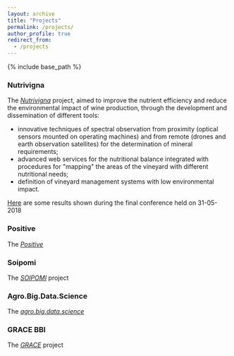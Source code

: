 ```yaml
---
layout: archive
title: "Projects"
permalink: /projects/
author_profile: true
redirect_from:
  - /projects
---
```


{% include base_path %}

### Nutrivigna 
The *[Nutrivigna](http://www.nutrivigna.it)* project, aimed to improve the nutrient efficiency and reduce the environmental impact of wine production, through the development and dissemination of different tools:
* innovative techniques of spectral observation from proximity (optical sensors mounted on operating machines) and from remote (drones and earth observation satellites) for the determination of mineral requirements;
* advanced web services for the nutritional balance integrated with procedures for "mapping" the areas of the vineyard with different nutritional needs;
* definition of vineyard management systems with low environmental impact.

 
[Here](http://www.nutrivigna.it/media/documents/nutrivigna_www/eventi/convegno%20finale/Vincini_Calegari_Croci_Nutrivigna_31_05_2018.pdf?v=20180606) are some results shown during the final conference held on 31-05-2018

### Positive 
The *[Positive](http://www.progettopositive.it)*

### Soipomi
The *[SOIPOMI](https://progetti.crpv.it/Home/ProjectDetail/60)* project 

### Agro.Big.Data.Science
The *[agro.big.data.science](http://agrobigdatascience.it/)*

### GRACE BBI
The *[GRACE](https://www.grace-bbi.eu/)* project


